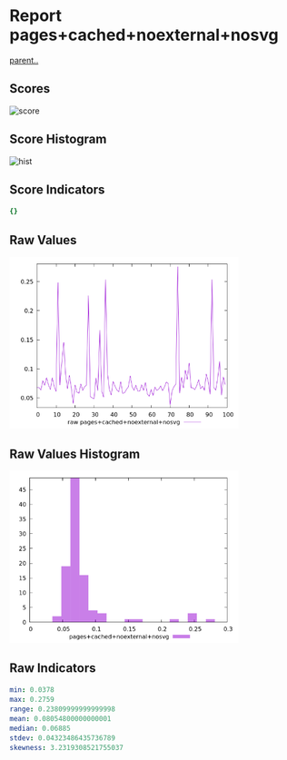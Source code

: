 # Report pages+cached+noexternal+nosvg

[parent..](./..)  


## Scores

![score](./score.png)  

## Score Histogram

![hist](./hist.png)  

## Score Indicators

```yaml
{}

```

## Raw Values

![raw](./raw.png)  

## Raw Values Histogram

![raw hist](./raw_hist.png)  

## Raw Indicators

```yaml
min: 0.0378
max: 0.2759
range: 0.23809999999999998
mean: 0.08054800000000001
median: 0.06885
stdev: 0.04323486435736789
skewness: 3.2319308521755037

```

<style>
  img {
    max-width: 80%;
  }
</style>
      
